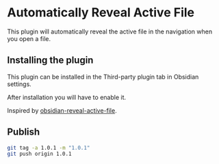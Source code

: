 # Automatically Reveal Active File

This plugin will automatically reveal the active file in the navigation when you open a file.

## Installing the plugin
This plugin can be installed in the Third-party plugin tab in Obsidian settings.

After installation you will have to enable it.

Inspired by [obsidian-reveal-active-file](https://github.com/shichongrui/obsidian-reveal-active-file).

## Publish

```bash
git tag -a 1.0.1 -m "1.0.1"
git push origin 1.0.1
```
